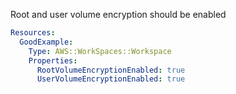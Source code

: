 
Root and user volume encryption should be enabled

```yaml
Resources:
  GoodExample:
    Type: AWS::WorkSpaces::Workspace
    Properties:
      RootVolumeEncryptionEnabled: true
      UserVolumeEncryptionEnabled: true
```


